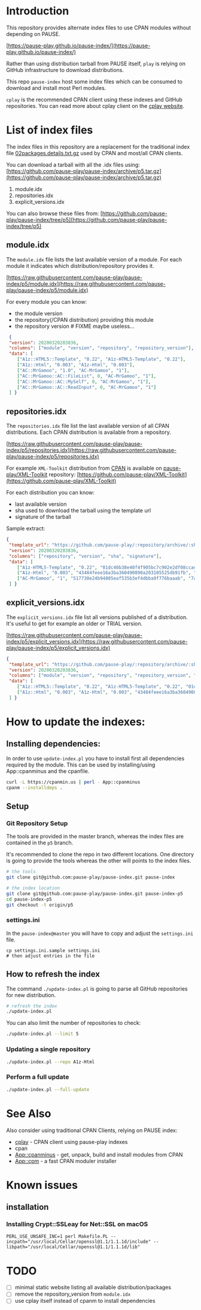# Introduction

This repository provides alternate index files to use CPAN modules without depending on PAUSE.

[https://pause-play.github.io/pause-index/](https://pause-play.github.io/pause-index/)

Rather than using distribution tarball from PAUSE itself, `play` is relying on GitHub infrastructure to download distributions.

This repo `pause-index` host some index files which can be consumed to download and install most Perl modules.

`cplay` is the recommended CPAN client using these indexes and GitHub repositories.
You can read more about cplay client on the [cplay website](https://pause-play.github.io/cplay/).

# List of index files

The index files in this repository are a replacement for the traditional index file [02packages.details.txt.gz](https://www.cpan.org/modules/02packages.details.txt.gz) used by CPAN and most/all CPAN clients.

You can download a tarball with all the .idx files using:
[https://github.com/pause-play/pause-index/archive/p5.tar.gz](https://github.com/pause-play/pause-index/archive/p5.tar.gz)

1. module.idx
2. repositories.idx
3. explicit_versions.idx

You can also browse these files from:
[https://github.com/pause-play/pause-index/tree/p5](https://github.com/pause-play/pause-index/tree/p5)

## module.idx

The `module.idx` file lists the last available version of a module. For each module it indicates which distribution/repository provides it.

[https://raw.githubusercontent.com/pause-play/pause-index/p5/module.idx](https://raw.githubusercontent.com/pause-play/pause-index/p5/module.idx)

For every module you can know:
- the module version
- the repository(/CPAN distribution) providing this module
- the repository version # FIXME maybe useless...

```json
 {
 "version": 20200320203836,
 "columns": ["module", "version", "repository", "repository_version"],
 "data": [
    ["A1z::HTML5::Template", "0.22", "A1z-HTML5-Template", "0.22"],
    ["A1z::Html", "0.003", "A1z-Html", "0.003"],
    ["AC::MrGamoo", "1.0", "AC-MrGamoo", "1"],
    ["AC::MrGamoo::AC::FileList", 0, "AC-MrGamoo", "1"],
    ["AC::MrGamoo::AC::MySelf", 0, "AC-MrGamoo", "1"],
    ["AC::MrGamoo::AC::ReadInput", 0, "AC-MrGamoo", "1"]
 ] }
 ```

## repositories.idx

The `repositories.idx` file list the last available version of all CPAN distributions.
Each CPAN distribution is available from a repository.

[https://raw.githubusercontent.com/pause-play/pause-index/p5/repositories.idx](https://raw.githubusercontent.com/pause-play/pause-index/p5/repositories.idx)

For example `XML-Toolkit` distribution from [CPAN](https://metacpan.org/release/XML-Toolkit) is available on [pause-play/XML-Toolkit](https://github.com/pause-play/XML-Toolkit) repository:
[https://github.com/pause-play/XML-Toolkit](https://github.com/pause-play/XML-Toolkit)

For each distribution you can know:
- last available version
- sha used to download the tarball using the template url
- signature of the tarball

Sample extract:
```json
{
 "template_url": "https://github.com/pause-play/:repository/archive/:sha.tar.gz",
 "version": 20200320203836,
 "columns": ["repository", "version", "sha", "signature"],
 "data": [
    ["A1z-HTML5-Template", "0.22", "01dc40b38e40f4f905bc7c902e2df08ccad22640", "f96dbc99fbb4dc833945c881c0f81925"],
    ["A1z-Html", "0.003", "43484feee16a3ba360490890a203105525db91fb", "c54c2727eb29d7caab44d5e641491c4c"],
    ["AC-MrGamoo", "1", "517730e24b94805eaf535b3ef4dbba9f776baaab", "7a598f9d71c1999063d91290f19523c5"]
 ] }
```

## explicit_versions.idx

The `explicit_versions.idx` file list all versions published of a distribution.
It's useful to get for example an older or TRIAL version.

[https://raw.githubusercontent.com/pause-play/pause-index/p5/explicit_versions.idx](https://raw.githubusercontent.com/pause-play/pause-index/p5/explicit_versions.idx)

```json
{
 "template_url": "https://github.com/pause-play/:repository/archive/:sha.tar.gz",
 "version": 20200320203836,
 "columns": ["module", "version", "repository", "repository_version", "sha", "signature"],
 "data": [
    ["A1z::HTML5::Template", "0.22", "A1z-HTML5-Template", "0.22", "01dc40b38e40f4f905bc7c902e2df08ccad22640", "f96dbc99fbb4dc833945c881c0f81925"],
    ["A1z::Html", "0.003", "A1z-Html", "0.003", "43484feee16a3ba360490890a203105525db91fb", "c54c2727eb29d7caab44d5e641491c4c"]
 ] }
```

# How to update the indexes:

## Installing dependencies:

In order to use `update-index.pl` you have to install first all dependencies required by the module.
This can be used by installing/using App::cpanminus and the cpanfile.

```sh
curl -L https://cpanmin.us | perl - App::cpanminus
cpanm --installdeps .
```

## Setup

### Git Repository Setup

The tools are provided in the master branch, whereas the index files are contained in the `p5` branch.

It's recommended to clone the repo in two different locations.
One directory is going to provide the tools whereas the other will points to the index files.

```sh
# the tools
git clone git@github.com:pause-play/pause-index.git pause-index

# the index location
git clone git@github.com:pause-play/pause-index.git pause-index-p5
cd pause-index-p5
git checkout -t origin/p5
```

### settings.ini

In the `pause-index@master` you will have to copy and adjust the `settings.ini` file.

```
cp settings.ini.sample settings.ini
# then adjust entries in the file
```

## How to refresh the index

The command `./update-index.pl` is going to parse all GitHub repositories for new distribution.

```sh
# refresh the index
./update-index.pl
```

You can also limit the number of repositories to check:
```sh
./update-index.pl --limit 5
```

### Updating a single repository

```sh
./update-index.pl --repo A1z-Html
```

### Perform a full update

```sh
./update-index.pl --full-update
```


# See Also

Also consider using traditional CPAN Clients, relying on PAUSE index:

- [cplay](https://pause-play.github.io/cplay/) - CPAN client using pause-play indexes
- cpan
- [App::cpanminus](https://metacpan.org/pod/App::cpanminus) - get, unpack, build and install modules from CPAN
- [App::cpm](https://metacpan.org/pod/App::cpm) - a fast CPAN moduler installer

# Known issues

## installation

### Installing Crypt::SSLeay for Net::SSL on macOS

```
PERL_USE_UNSAFE_INC=1 perl Makefile.PL --incpath="/usr/local/Cellar/openssl@1.1/1.1.1d/include" --libpath="/usr/local/Cellar/openssl@1.1/1.1.1d/lib"
```

# TODO

- [ ] minimal static website listing all available distribution/packages
- [ ] remove the repository_version from `module.idx`
- [ ] use cplay itself instead of cpanm to install dependencies
